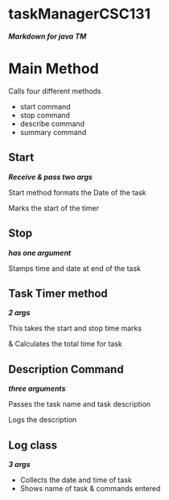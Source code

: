 # taskManagerCSC131
***Markdown for java TM***

Main Method
===========

Calls four different methods

* start command
* stop command
* describe command
* summary command

Start
--------
   ***Receive & pass two args***

Start method formats the Date of the task

Marks the start of the timer

Stop 
-------
***has one argument***

Stamps time and date at end of the task


Task Timer method
------
***2 args***

This takes the start and stop time marks

  & Calculates the total time for task
  
  
Description Command
----------
***three arguments***

Passes the task name and task description

Logs the description 


Log class
-------
***3 args***

* Collects the date and time of task
* Shows name of task & commands entered
